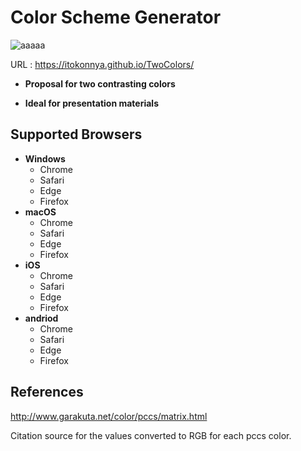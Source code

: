 # Color Scheme Generator

![aaaaa](https://user-images.githubusercontent.com/124262891/218033714-78d532d8-80c4-4749-b91f-d7bec766f955.gif)

URL : https://itokonnya.github.io/TwoColors/

* __Proposal for two contrasting colors__

* __Ideal for presentation materials__

## Supported Browsers

* __Windows__
  * Chrome
  * Safari
  * Edge
  * Firefox
* __macOS__
  * Chrome
  * Safari
  * Edge
  * Firefox
* __iOS__
  * Chrome
  * Safari
  * Edge
  * Firefox
* __andriod__
  * Chrome
  * Safari
  * Edge
  * Firefox

## References

http://www.garakuta.net/color/pccs/matrix.html

Citation source for the values converted to RGB for each pccs color.
